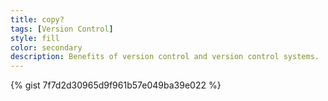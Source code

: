 ```yaml
---
title: copy?
tags: [Version Control]
style: fill
color: secondary
description: Benefits of version control and version control systems.
---
```


{% gist 7f7d2d30965d9f961b57e049ba39e022 %}

<script src="https://gist.github.com/KL05/7f7d2d30965d9f961b57e049ba39e022.js"></script>